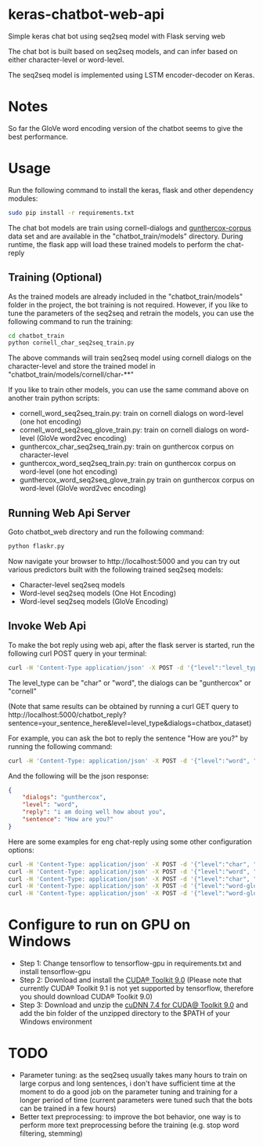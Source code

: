 # keras-chatbot-web-api

Simple keras chat bot using seq2seq model with Flask serving web

The chat bot is built based on seq2seq models, and can infer based on either character-level or word-level. 

The seq2seq model is implemented using LSTM encoder-decoder on Keras. 

# Notes

So far the GloVe word encoding version of the chatbot seems to give the best performance.

# Usage

Run the following command to install the keras, flask and other dependency modules:

```bash
sudo pip install -r requirements.txt
```

The chat bot models are train using cornell-dialogs and [gunthercox-corpus](https://github.com/gunthercox/chatterbot-corpus) data set and are available in the 
"chatbot_train/models" directory. During runtime, the flask app will load these trained models to perform the 
chat-reply

## Training (Optional)

As the trained models are already included in the "chatbot_train/models" folder in the project, the bot training is
not required. However, if you like to tune the parameters of the seq2seq and retrain the models, you can use the 
following command to run the training:

```bash
cd chatbot_train
python cornell_char_seq2seq_train.py
```

The above commands will train seq2seq model using cornell dialogs on the character-level and store the trained model
in "chatbot_train/models/cornell/char-**"

If you like to train other models, you can use the same command above on another train python scripts:

* cornell_word_seq2seq_train.py: train on cornell dialogs on word-level (one hot encoding)
* cornell_word_seq2seq_glove_train.py: train on cornell dialogs on word-level (GloVe word2vec encoding)
* gunthercox_char_seq2seq_train.py: train on gunthercox corpus on character-level
* gunthercox_word_seq2seq_train.py: train on gunthercox corpus on word-level (one hot encoding)
* gunthercox_word_seq2seq_glove_train.py train on gunthercox corpus on word-level (GloVe word2vec encoding)

## Running Web Api Server

Goto chatbot_web directory and run the following command:

```bash
python flaskr.py
```

Now navigate your browser to http://localhost:5000 and you can try out various predictors built with the following
trained seq2seq models:

* Character-level seq2seq models
* Word-level seq2seq models (One Hot Encoding)
* Word-level seq2seq models (GloVe Encoding)

## Invoke Web Api

To make the bot reply using web api, after the flask server is started, run the following curl POST query
in your terminal:

```bash
curl -H 'Content-Type application/json' -X POST -d '{"level":"level_type", "sentence":"your_sentence_here", "dialogs":"chatbox_dataset"}' http://localhost:5000/chatbot_reply
```

The level_type can be "char" or "word", the dialogs can be "gunthercox" or "cornell"

(Note that same results can be obtained by running a curl GET query to http://localhost:5000/chatbot_reply?sentence=your_sentence_here&level=level_type&dialogs=chatbox_dataset)

For example, you can ask the bot to reply the sentence "How are you?" by running the following command:

```bash
curl -H 'Content-Type: application/json' -X POST -d '{"level":"word", "sentence":"How are you?", "dialogs":"gunthercox"}' http://localhost:5000/chatbot_reply
```

And the following will be the json response:

```json
{
    "dialogs": "gunthercox",
    "level": "word",
    "reply": "i am doing well how about you",
    "sentence": "How are you?"
}
```

Here are some examples for eng chat-reply using some other configuration options:

```bash
curl -H 'Content-Type: application/json' -X POST -d '{"level":"char", "sentence":"How are you?", "dialogs":"gunthercox"}' http://localhost:5000/chatbot_reply
curl -H 'Content-Type: application/json' -X POST -d '{"level":"word", "sentence":"How are you?", "dialogs":"cornell"}' http://localhost:5000/chatbot_reply
curl -H 'Content-Type: application/json' -X POST -d '{"level":"char", "sentence":"How are you?", "dialogs":"cornell"}' http://localhost:5000/chatbot_reply
curl -H 'Content-Type: application/json' -X POST -d '{"level":"word-glove", "sentence":"How are you?", "dialogs":"cornell"}' http://localhost:5000/chatbot_reply
curl -H 'Content-Type: application/json' -X POST -d '{"level":"word-glove", "sentence":"How are you?", "dialogs":"gunthercox"}' http://localhost:5000/chatbot_reply
```

# Configure to run on GPU on Windows

* Step 1: Change tensorflow to tensorflow-gpu in requirements.txt and install tensorflow-gpu
* Step 2: Download and install the [CUDA® Toolkit 9.0](https://developer.nvidia.com/cuda-90-download-archive) (Please note that
currently CUDA® Toolkit 9.1 is not yet supported by tensorflow, therefore you should download CUDA® Toolkit 9.0)
* Step 3: Download and unzip the [cuDNN 7.4 for CUDA@ Toolkit 9.0](https://developer.nvidia.com/cudnn) and add the
bin folder of the unzipped directory to the $PATH of your Windows environment 

# TODO

* Parameter tuning: as the seq2seq usually takes many hours to train on large corpus and long sentences, i don't have sufficient time at the moment to do a good job on the 
parameter tuning and training for a longer period of time (current parameters were tuned such that the bots can be trained in a few hours)
* Better text preprocessing: to improve the bot behavior, one way is to perform more text preprocessing before the training (e.g. stop word filtering, stemming)


